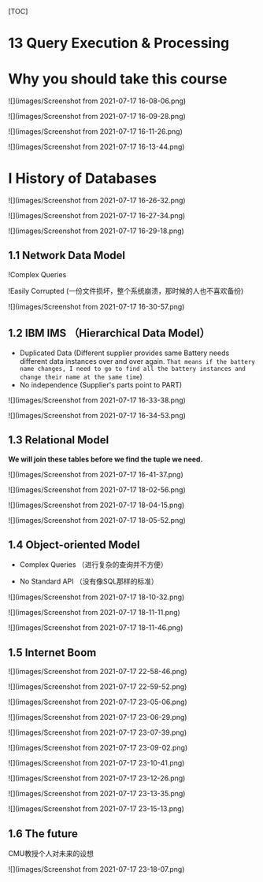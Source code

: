 [TOC]



# 13 Query Execution & Processing

# Why you should take this course

![](images/Screenshot from 2021-07-17 16-08-06.png)

![](images/Screenshot from 2021-07-17 16-09-28.png)

![](images/Screenshot from 2021-07-17 16-11-26.png)

![](images/Screenshot from 2021-07-17 16-13-44.png)

# I History of Databases

![](images/Screenshot from 2021-07-17 16-26-32.png)

![](images/Screenshot from 2021-07-17 16-27-34.png)

![](images/Screenshot from 2021-07-17 16-29-18.png)

## 1.1 Network Data Model

!Complex Queries

!Easily Corrupted (一份文件损坏，整个系统崩溃，那时候的人也不喜欢备份)

![](images/Screenshot from 2021-07-17 16-30-57.png)

## 1.2 IBM IMS （Hierarchical Data Model）

- Duplicated Data (Different supplier provides same Battery needs different data instances over and over again. `That means if the battery name changes, I need to go to find all the battery instances and change their name at the same time`)
- No independence (Supplier's parts point to PART)

![](images/Screenshot from 2021-07-17 16-33-38.png)

![](images/Screenshot from 2021-07-17 16-34-53.png)

## 1.3 Relational Model

**We will join these tables before we find the tuple we need.**

![](images/Screenshot from 2021-07-17 16-41-37.png)

![](images/Screenshot from 2021-07-17 18-02-56.png)

![](images/Screenshot from 2021-07-17 18-04-15.png)

![](images/Screenshot from 2021-07-17 18-05-52.png)

## 1.4 Object-oriented Model

- Complex Queries （进行复杂的查询并不方便）

- No Standard API （没有像SQL那样的标准）

![](images/Screenshot from 2021-07-17 18-10-32.png)

![](images/Screenshot from 2021-07-17 18-11-11.png)

![](images/Screenshot from 2021-07-17 18-11-46.png)

## 1.5 Internet Boom

![](images/Screenshot from 2021-07-17 22-58-46.png)

![](images/Screenshot from 2021-07-17 22-59-52.png)

![](images/Screenshot from 2021-07-17 23-05-06.png)

![](images/Screenshot from 2021-07-17 23-06-29.png)

![](images/Screenshot from 2021-07-17 23-07-39.png)

![](images/Screenshot from 2021-07-17 23-09-02.png)

![](images/Screenshot from 2021-07-17 23-10-41.png)

![](images/Screenshot from 2021-07-17 23-12-26.png)

![](images/Screenshot from 2021-07-17 23-13-35.png)

![](images/Screenshot from 2021-07-17 23-15-13.png)

## 1.6 The future

CMU教授个人对未来的设想

![](images/Screenshot from 2021-07-17 23-18-07.png)
